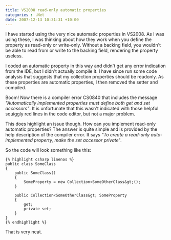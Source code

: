 ```yaml
---
title: VS2008 read-only automatic properties
categories : .Net
date: 2007-12-13 10:31:31 +10:00
---
```


I have started using the very nice automatic properties in VS2008. As I was using these, I was thinking about how they work when you define the property as read-only or write-only. Without a backing field, you wouldn't be able to read from or write to the backing field, rendering the property useless.

I coded an automatic property in this way and didn't get any error indication from the IDE, but I didn't actually compile it. I have since run some code analysis that suggests that my collection properties should be readonly. As these properties are automatic properties, I then removed the setter and compiled.

Boom! Now there is a compiler error CS0840 that includes the message _&quot;Automatically implemented properties must define both get and set accessors&quot;_. It is unfortunate that this wasn't indicated with those helpful squiggly red lines in the code editor, but not a major problem.

This does highlight an issue though. How can you implement read-only automatic properties? The answer is quite simple and is provided by the help description of the compiler error. It says _&quot;To create a read-only auto-implemented property, make the set accessor private_&quot;.

So the code will look something like this:

    {% highlight csharp linenos %}
    public class SomeClass
    {
        public SomeClass()
        {
            SomeProperty = new Collection<SomeOtherClass&gt;();
        }
    
        public Collection<SomeOtherClass&gt; SomeProperty
        {
            get;
            private set;
        }
    }
    {% endhighlight %}

That is very neat.


